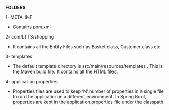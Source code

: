 **FOLDERS**

1- META_INF
   - Contains pom.xml
   
2- com/LTTS/shopping
   - It contains all the Entity Files such as Basket.class, Customer.class etc
   
3- templates
   - The default template directory is src/main/resources/templates . This is the Maven build file. It contains all the HTML files.
   
4- application.properties
   - Properties files are used to keep ‘N’ number of properties in a single file to run the application in a different environment. In Spring Boot, properties are kept in the application.properties file under the classpath.
